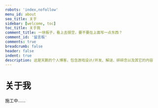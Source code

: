 ```yaml
---
robots: 'index,nofollow'
menu_id: about
seo_title: 关于
sidebar: [welcome, toc]
toc_title: 关于我
comment_title: 一块板子，看上去很空，要不要在上面写一点东西？
comment_id: '留言板'
comments: true
breadcrumb: false
header: false
indent: true
description: 这是天鹏的个人博客，包含游戏设计/开发、解谜、碎碎念以及其它的内容
---
```

# 关于我

施工中……